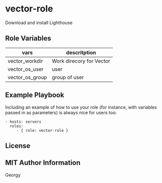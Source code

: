 vector-role
=========

Download and install Lighthouse

Role Variables
--------------

|vars           |descritption              |
|---------------|--------------------------|
|vector_workdir | Work direcory for Vector |
|vector_os_user | user                     |
|vector_os_group| group of user            |

Example Playbook
----------------

Including an example of how to use your role (for instance, with variables passed in as parameters) is always nice for users too:

    - hosts: servers
      roles:
         - { role: vector-role }

License
-------

MIT
Author Information
------------------

Georgy
